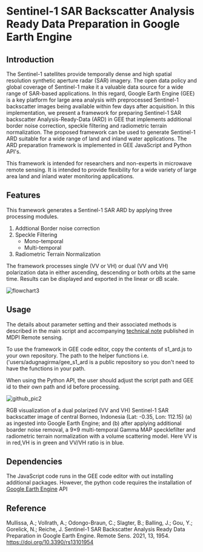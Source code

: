 # Sentinel-1 SAR Backscatter Analysis Ready Data Preparation in Google Earth Engine

## Introduction
The Sentinel-1 satellites provide temporally dense and high spatial resolution synthetic aperture radar (SAR) imagery. The open data policy and global coverage of Sentinel-1 make it a valuable data source for a wide range of SAR-based applications. In this regard, Google Earth Engine (GEE) is a key platform for large area analysis with preprocessed Sentinel-1 backscatter images being available within few days after acquisition.  In this implementation, we present a framework for preparing Sentinel-1 SAR backscatter Analysis-Ready-Data (ARD) in GEE that implements additional border noise correction, speckle filtering and radiometric terrain normalization. The proposed framework can be used to generate Sentinel-1 ARD suitable for a wide range of land and inland water applications. The ARD preparation framework is implemented in GEE JavaScript and Python API's.

This framework is intended for researchers and non-experts in microwave remote sensing. It is intended to provide flexibility for a wide variety of large area land and inland water monitoring applications.


## Features
This framework generates a Sentinel-1 SAR ARD by applying three processing modules.
1. Addtional Border noise correction
2. Speckle Filtering 
   - Mono-temporal 
   - Multi-temporal 
3. Radiometric Terrain Normalization

The framework processes single (VV or VH) or dual (VV and VH) polarization data in either ascending, descending or both orbits at the same time. Results can be displayed and exported in the linear or dB scale. 


![flowchart3](https://user-images.githubusercontent.com/48068921/117692979-d840e900-b1bd-11eb-8dd4-a1d552071362.png)

## Usage
The details about parameter setting and their associated methods is described in the main script and accompanying [technical note](https://www.mdpi.com/2072-4292/13/10/1954/htm) published in MDPI Remote sensing. 

To use the framework in GEE code editor, copy the contents of s1_ard.js to your own repository. The path to the helper functions i.e. ('users/adugnagirma/gee_s1_ard is a public repository so you don't need to have the functions in your path.

When using the Python API, the user should adjust the script path and GEE id to their own path and id before processing.

![github_pic2](https://user-images.githubusercontent.com/48068921/117958586-75fdfa80-b31b-11eb-9000-d1eed1ebb675.png)

RGB visualization of a dual polarized (VV and VH) Sentinel-1 SAR backscatter image of central Borneo, Indonesia (Lat: -0.35, Lon: 112.15) (a) as ingested into Google Earth Engine; and (b) after applying additional boarder noise removal, a 9×9 multi-temporal Gamma MAP specklefilter and radiometric terrain normalization with a volume scattering model. Here VV is in red,VH is in green and VV/VH ratio is in blue.

## Dependencies
The JavaScript code runs in the GEE code editor with out installing additional packages. However, the python code requires the installation of 
 [Google Earth Engine](https://github.com/google/earthengine-api) API

## Reference

Mullissa, A.; Vollrath, A.; Odongo-Braun, C.; Slagter, B.; Balling, J.; Gou, Y.; Gorelick, N.; Reiche, J. Sentinel-1 SAR Backscatter Analysis Ready Data Preparation in Google Earth Engine. Remote Sens. 2021, 13, 1954. https://doi.org/10.3390/rs13101954 
